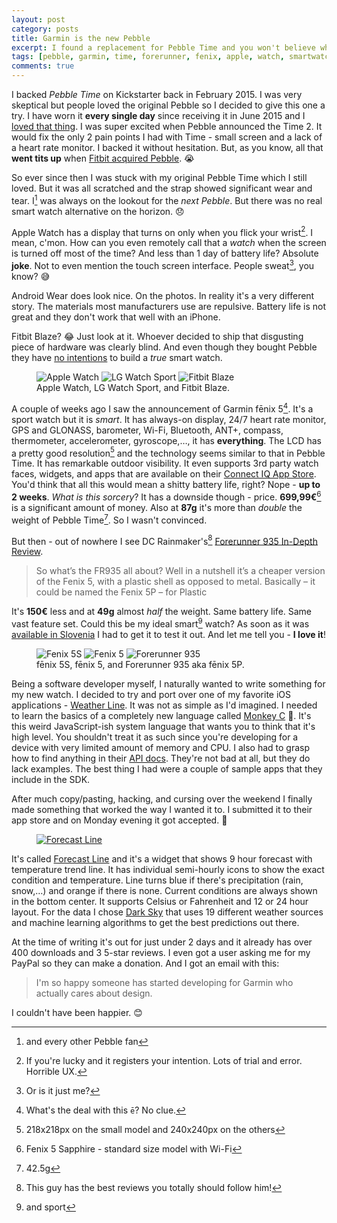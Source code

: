 ```yaml
---
layout: post
category: posts
title: Garmin is the new Pebble
excerpt: I found a replacement for Pebble Time and you won't believe what it is
tags: [pebble, garmin, time, forerunner, fenix, apple, watch, smartwatch, running]
comments: true
---
```


I backed _Pebble Time_ on Kickstarter back in February 2015. I was very skeptical but people loved the original Pebble so I decided to give this one a try. I have worn it **every single day** since receiving it in June 2015 and I [loved that thing](/posts/2015/06/16/pebble-time-ismoothrun-ftw/). I was super excited when Pebble announced the Time 2. It would fix the only 2 pain points I had with Time - small screen and a lack of a heart rate monitor. I backed it without hesitation. But, as you know, all that **went tits up** when [Fitbit acquired Pebble](https://blog.getpebble.com/2016/12/07/fitbit/). :sob:

So ever since then I was stuck with my original Pebble Time which I still loved. But it was all scratched and the strap showed significant wear and tear. I[^1] was always on the lookout for the _next Pebble_. But there was no real smart watch alternative on the horizon. :disappointed:

Apple Watch has a display that turns on only when you flick your wrist[^2]. I mean, c'mon. How can you even remotely call that a _watch_ when the screen is turned off most of the time? And less than 1 day of battery life? Absolute **joke**. Not to even mention the touch screen interface. People sweat[^3], you know? :sweat_smile:

Android Wear does look nice. On the photos. In reality it's a very different story. The materials most manufacturers use are repulsive. Battery life is not great and they don't work that well with an iPhone.

Fitbit Blaze? :joy: Just look at it. Whoever decided to ship that disgusting piece of hardware was clearly blind. And even though they bought Pebble they have [no intentions](https://www.forbes.com/sites/paullamkin/2017/02/20/fitbit-has-zero-interest-in-building-a-pebble-smartwatch/) to build a _true_ smart watch.

<figure class="third">
  <img src="/images/posts/2017-05-16-apple-watch.jpg" title="Apple Watch">
  <img src="/images/posts/2017-05-16-lg-watch.jpg" title="LG Watch Sport">
  <img src="/images/posts/2017-05-16-fitbit-blaze.jpg" title="Fitbit Blaze">
  <figcaption>Apple Watch, LG Watch Sport, and Fitbit Blaze.</figcaption>
</figure>

A couple of weeks ago I saw the announcement of Garmin fēnix 5[^4]. It's a sport watch but it is _smart_. It has always-on display, 24/7 heart rate monitor, GPS and GLONASS, barometer, Wi-Fi, Bluetooth, ANT+, compass, thermometer, accelerometer, gyroscope,…, it has **everything**. The LCD has a pretty good resolution[^5] and the technology seems similar to that in Pebble Time. It has remarkable outdoor visibility. It even supports 3rd party watch faces, widgets, and apps that are available on their [Connect IQ App Store](https://apps.garmin.com/en-US/). You'd think that all this would mean a shitty battery life, right? Nope - **up to 2 weeks**. _What is this sorcery_? It has a downside though - price. **699,99€**[^6] is a significant amount of money. Also at **87g** it's more than _double_ the weight of Pebble Time[^7]. So I wasn't convinced.

But then - out of nowhere I see DC Rainmaker's[^8] [Forerunner 935 In-Depth Review](https://www.dcrainmaker.com/2017/03/garmin-forerunner-935-depth-review.html).

>So what’s the FR935 all about? Well in a nutshell it’s a cheaper version of the Fenix 5, with a plastic shell as opposed to metal. Basically – it could be named the Fenix 5P – for Plastic

It's **150€** less and at **49g** almost _half_ the weight. Same battery life. Same vast feature set. Could this be my ideal smart[^9] watch? As soon as it was [available in Slovenia](http://agp.si/garmin-forerunner-935-crna.html) I had to get it to test it out. And let me tell you - **I love it**!

<figure class="third">
  <img src="/images/posts/2017-05-16-fenix-5s.jpg" title="Fenix 5S">
  <img src="/images/posts/2017-05-16-fenix-5.jpg" title="Fenix 5">
  <img src="/images/posts/2017-05-16-forerunner-935.jpg" title="Forerunner 935">
  <figcaption>fēnix 5S, fēnix 5, and Forerunner 935 aka fēnix 5P.</figcaption>
</figure>

Being a software developer myself, I naturally wanted to write something for my new watch. I decided to try and port over one of my favorite iOS applications - [Weather Line](http://weatherlineapp.com/). It was not as simple as I'd imagined. I needed to learn the basics of a completely new language called [Monkey C](https://developer.garmin.com/connect-iq/programmers-guide/monkey-c/) :see_no_evil:. It's this weird JavaScript-ish system language that wants you to think that it's high level. You shouldn't treat it as such since you're developing for a device with very limited amount of memory and CPU. I also had to grasp how to find anything in their [API docs](https://developer.garmin.com/connect-iq/api-docs/). They're not bad at all, but they do lack examples. The best thing I had were a couple of sample apps that they include in the SDK.

After much copy/pasting, hacking, and cursing over the weekend I finally made something that worked the way I wanted it to. I submitted it to their app store and on Monday evening it got accepted. :tada:

<figure>
  <a href="https://apps.garmin.com/en-US/apps/6b9d2d26-d746-4377-830e-83422e3df45b">
    <img src="/images/posts/2017-05-16-forecast-line.png" title="Forecast Line">
  </a>
</figure>

It's called [Forecast Line](https://apps.garmin.com/en-US/apps/6b9d2d26-d746-4377-830e-83422e3df45b#0) and it's a widget that shows 9 hour forecast with temperature trend line. It has individual semi-hourly icons to show the exact condition and temperature. Line turns blue if there's precipitation (rain, snow,…) and orange if there is none. Current conditions are always shown in the bottom center. It supports Celsius or Fahrenheit and 12 or 24 hour layout. For the data I chose [Dark Sky](https://darksky.net/) that uses 19 different weather sources and machine learning algorithms to get the best predictions out there.

At the time of writing it's out for just under 2 days and it already has over 400 downloads and 3 5-star reviews. I even got a user asking me for my PayPal so they can make a donation. And I got an email with this:

>I'm so happy someone has started developing for Garmin who actually cares about design.

I couldn't have been happier. :blush:

[^1]: and every other Pebble fan
[^2]: If you're lucky and it registers your intention. Lots of trial and error. Horrible UX.
[^3]: Or is it just me?
[^4]: What's the deal with this `ē`? No clue.
[^5]: 218x218px on the small model and 240x240px on the others
[^6]: Fenix 5 Sapphire - standard size model with Wi-Fi
[^7]: 42.5g
[^8]: This guy has the best reviews you totally should follow him!
[^9]: and sport
